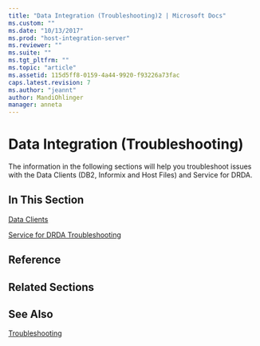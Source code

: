 ```yaml
---
title: "Data Integration (Troubleshooting)2 | Microsoft Docs"
ms.custom: ""
ms.date: "10/13/2017"
ms.prod: "host-integration-server"
ms.reviewer: ""
ms.suite: ""
ms.tgt_pltfrm: ""
ms.topic: "article"
ms.assetid: 115d5ff8-0159-4a44-9920-f93226a73fac
caps.latest.revision: 7
ms.author: "jeannt"
author: MandiOhlinger
manager: anneta
---
```

# Data Integration (Troubleshooting)
The information in the following sections will help you troubleshoot issues with the Data Clients (DB2, Informix and Host Files) and Service for DRDA.  
  
## In This Section  
 [Data Clients](../core/data-clients.md)  
  
 [Service for DRDA Troubleshooting](../core/service-for-drda-troubleshooting.md)  
  
## Reference  
  
## Related Sections  
  
## See Also  
 [Troubleshooting](../core/troubleshooting.md)